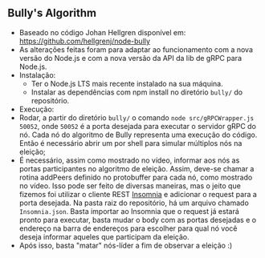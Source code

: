 ## Bully's Algorithm

- Baseado no código Johan Hellgren disponível em: https://github.com/hellgrenj/node-bully 
- As alterações feitas foram para adaptar ao funcionamento com a nova versão do Node.js e com a nova versão da API da lib de gRPC para Node.js.
- Instalação:
  - Ter o Node.js LTS mais recente instalado na sua máquina.
  - Instalar as dependências com npm install no diretório `bully/` do repositório.
- Execução:
- Rodar, a partir do diretório `bully/` o comando `node src/gRPCWrapper.js 50052`, onde `50052` é a porta desejada para executar o servidor gRPC do nó. Cada nó do algoritmo de Bully representa uma execução do código. Então é necessário abrir um por shell para simular múltiplos nós na eleição;
- É necessário, assim como mostrado no vídeo, informar aos nós as portas participantes no algoritmo de eleição. Assim, deve-se chamar a rotina addPeers definido no protobuffer para cada nó, como mostrado no vídeo. Isso pode ser feito de diversas maneiras, mas o jeito que fizemos foi utilizar o cliente REST [Insomnia](https://insomnia.rest/) e adicionar o request para a porta desejada. Na pasta raiz do repositório, há um arquivo chamado `Insomnia.json`. Basta importar ao Insomnia que o request já estará pronto para executar, basta mudar o body com as portas desejadas e o endereço na barra de endereços para escolher para qual nó você deseja informar aqueles que participam da eleição.
- Após isso, basta "matar" nós-líder a fim de observar a eleição :)